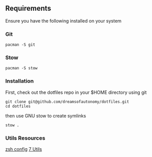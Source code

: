 ## Requirements
Ensure you have the following installed on your system

### Git
`pacman -S git`

### Stow
`pacman -S stow`

### Installation
First, check out the dotfiles repo in your $HOME directory using git

```
git clone git@github.com/dreamsofautonomy/dotfiles.git
cd dotfiles
```
then use GNU stow to create symlinks

`stow .`


### Utils Resources
[zsh config](https://www.youtube.com/watch?v=y6XCebnB9gs)
[7 Utils](https://www.youtube.com/watch?v=2OHrTQVlRMg)
